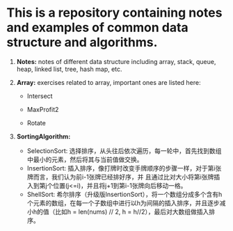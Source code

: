 # This is a repository containing notes and examples of common data structure and algorithms.

1. **Notes:** notes of different data structure including array, stack, queue, heap, linked list, tree, hash map, etc.

2. **Array:** exercises related to array, important ones are listed here:

   * Intersect

   * MaxProfit2

   * Rotate

3. **SortingAlgorithm:**
   * SelectionSort: 选择排序，从头往后依次遍历，每一轮中，首先找到数组中最小的元素，然后将其与当前值做交换。
   * InsertionSort: 插入排序，像打牌时改变手牌顺序的步骤一样，对于第i张牌而言，我们认为前i-1张牌已经排好序，并    且通过比对大小将第i张牌插入到第j个位置(j<=i)，并且将j+1到第i-1张牌向后移动一格。
   * ShellSort: 希尔排序（升级版InsertionSort），将一个数组分成多个含有h个元素的数组，在每一个子数组中进行以h为间隔的插入排序，并且逐步减小h的值（比如h = len(nums) // 2, h = h//2），最后对大数组做插入排序。